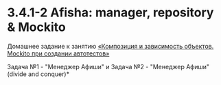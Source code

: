 ﻿# 3.4.1-2 Afisha: manager, repository & Mockito

Домашнее задание к занятию [«Композиция и зависимость объектов. Mockito при создании автотестов»](https://github.com/netology-code/javaqa-homeworks/tree/master/dependency#%D0%B4%D0%BE%D0%BC%D0%B0%D1%88%D0%BD%D0%B5%D0%B5-%D0%B7%D0%B0%D0%B4%D0%B0%D0%BD%D0%B8%D0%B5-%D0%BA-%D0%B7%D0%B0%D0%BD%D1%8F%D1%82%D0%B8%D1%8E-%D0%BA%D0%BE%D0%BC%D0%BF%D0%BE%D0%B7%D0%B8%D1%86%D0%B8%D1%8F-%D0%B8-%D0%B7%D0%B0%D0%B2%D0%B8%D1%81%D0%B8%D0%BC%D0%BE%D1%81%D1%82%D1%8C-%D0%BE%D0%B1%D1%8A%D0%B5%D0%BA%D1%82%D0%BE%D0%B2-mockito-%D0%BF%D1%80%D0%B8-%D1%81%D0%BE%D0%B7%D0%B4%D0%B0%D0%BD%D0%B8%D0%B8-%D0%B0%D0%B2%D1%82%D0%BE%D1%82%D0%B5%D1%81%D1%82%D0%BE%D0%B2)

Задача №1 - "Менеджер Афиши" и Задача №2 - "Менеджер Афиши" (divide and conquer)*

